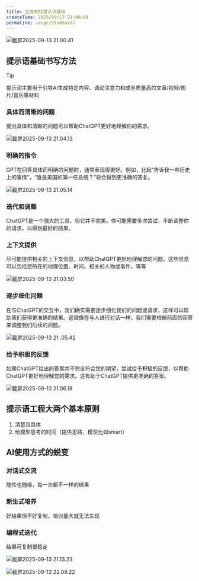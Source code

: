 ```yaml
---
title: 生成式AI提示词基础
createTime: 2025/09/13 21:00:04
permalink: /aigc/51vm6oxd/
---
```

![截屏2025-09-13 21.00.41](https://file.iglooblog.top/aigc/20250913210103042.png)

## 提示语基础书写方法

> [!tip]
>
> 提示词主要用于引导AI生成特定内容、调动注意力和成圣质量高的文章/视频/图片/音乐等材料

### 具体而清晰的问题

提出具体和清晰的问题可以帮助ChatGPT更好地理解你的需求。

![截屏2025-09-13 21.04.13](https://file.iglooblog.top/aigc/20250913210449810.png)

### 明确的指令

GPT在回答具体而明确的问题时，通常表现得更好。例如，比起“告诉我一些历史上的事情”，“谁是美国的第一任总统？”将会得到更准确的答复。

![截屏2025-09-13 21.05.14](https://file.iglooblog.top/aigc/20250913210537938.png)

### 迭代和调整

ChatGPT是一个强大的工具，但它并不完美。你可能需要多次尝试，不断调整你的请求，以得到最好的结果。

### 上下文提供

尽可能提供相关的上下文信息，以帮助ChatGPT更好地理解您的问题。这些信息可以包括您所在的地理位置、时间、相关的人物或事件，等等

![截屏2025-09-13 21.03.50](https://file.iglooblog.top/aigc/20250913210430513.png)

### 逐步细化问题

在与ChatGPT的交互中，我们确实需要逐步细化我们的问题或请求，这样可以帮助我们获得更准确的结果。这就像在与人进行对话一样，我们需要根据前面的回答来调整我们后续的问题。

![截屏2025-09-13 21 .05.42](https://file.iglooblog.top/aigc/20250913210559694.png)

### 给予积极的反馈

如果ChatGPT给出的答案并不完全符合您的期望，尝试给予积极的反馈，以帮助ChatGPT更好地理解您的需求。这有助于ChatGPT提供更准确的答案。

![截屏2025-09-13 21.06.18](https://file.iglooblog.top/aigc/20250913210638012.png)

## 提示语工程大两个基本原则

1. 清楚且具体
2. 给模型思考的时间（提供思路、模型比如smart）

## AI使用方式的蜕变

### 对话式交流

随性也随缘，每一次都不一样的结果

### 新生式培养

好结果但不好复制，培训量大就无法实现

### 编程式迭代

结果可复制很稳定

![截屏2025-09-13 21.13.23](https://file.iglooblog.top/aigc/20250913211349644.png)

![截屏2025-09-13 22.09.22](https://file.iglooblog.top/aigc/20250913220949067.png)